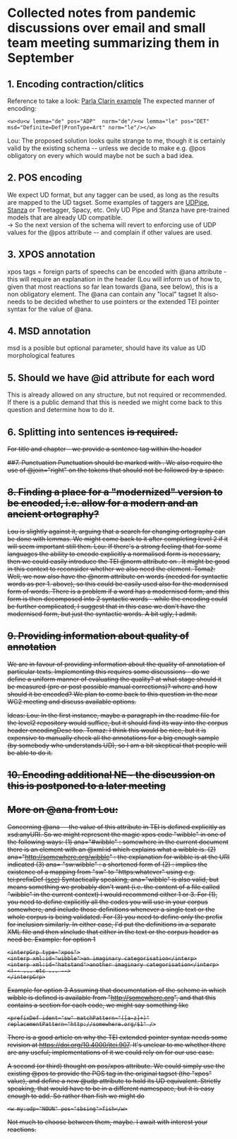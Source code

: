# Collected notes from pandemic discussions over email and small team meeting summarizing them in September

## 1. Encoding contraction/clitics
Reference to take a look:
[Parla Clarin example](https://clarin-eric.github.io/parla-clarin/#sec-ananorm)
The expected manner of encoding:
```
<w>du<w lemma="de" pos="ADP"  norm="de"/><w lemma="le" pos="DET" msd="Definite=Def|PronType=Art" norm="le"/></w>
```
Lou: The proposed solution looks quite strange to me, though it is certainly valid by the existing schema -- unless we decide to make e.g. @pos obligatory on every <w> which would  maybe not be such a bad idea.

## 2. POS encoding
We expect UD format, but any tagger can be used, as long as the results are mapped to the UD tagset.
Some examples of taggers are [UDPipe](https://lindat.mff.cuni.cz/services/udpipe/), [Stanza](https://stanfordnlp.github.io/stanza/) or Treetagger, Spacy, etc. Only UD Pipe and Stanza have pre-trained models that are already UD compatible.  
-> So the next version of the schema will revert to enforcing use of UDP values for the @pos attribute -- and complain if other values are used.

## 3. XPOS annotation
xpos tags = foreign parts of speechs can be encoded with @ana attribute - this will require an explanation in the header (Lou will inform us of how to, given that most reactions so far lean towards @ana, see below), this is a non obligatory element. The @ana can contain any "local" tagset
It also- needs to be decided whether to use pointers or the extended TEI pointer syntax for the value of @ana.

## 4. MSD annotation
msd is a posible but optional parameter, should have its value as UD morphological features

## 5. Should we have @id attribute for each word
This is already allowed on any structure, but not required or recommended. If there is a public demand that this is needed we might come back to this question and determine how to do it.

## 6. Splitting into sentences <s> is required.
For title and chapter - we provide a sentence tag within the header

##7. Punctuation
Punctuation should be marked with <pc>. We also require the use of @join="right" on the tokens that should not be followed by a space.

## 8. Finding a place for a "modernized" version to be encoded, i.e. allow for a modern and an ancient ortography?
Lou is slightly against it, arguing that a search for changing ortography can be done with lemmas. We might come back to it after completing level 2 if it will seem important still then.
Lou: If there's a strong feeling that for some languages the ability to encode explicitly a normalised form is necessary, then we could easily introduce the TEI @norm attribute on <w>. It might be good in this context to reconsider whether we also need the <corr> element.
Tomaž: Well, we now also have the @norm attribute on words (needed for syntactic words as per 1. above), so this could be easily used also for the modernised form of words. There is a problem if a word has a modernised form, and this form is then decomposed into 2 syntactic words - while the encoding could be further complicated, I suggest that in this case we don't have the modernised form, but just the syntactic words. A bit ugly, I admit.

## 9. Providing information about quality of annotation
We are in favour of providing information about the quality of annotation of particular texts. Implementing this requires some discussions - do we define a uniform manner of evaluating the quality? at what stage should it be measured (pre or post possible manual corrections)? where and how should it be encoded? We plan to come back to this question in the near WG2 meeting and discuss available options.

Ideas:
Lou: In the first instance, maybe a paragraph in the readme file for the level2 repository would suffice, but it should find its way into the corpus header encodingDesc too.
Tomaz: I think this would be nice, but it is expensive to manually check all the annotations for a big enough sample (by somebody who understands UD), so I am a bit skeptical that people will be able to do it.

## 10. Encoding additional NE - the discussion on this is postponed to a later meeting

## More on @ana from Lou:
Concerning @ana -- the value of this attribute in TEI is defined explicitly as  xsd:anyURI. So we might represent the magic xpos code "wibble" in one of the following ways:
(1) ana="#wibble" : somewhere in the current document there is an element with an @xml:id which explains what a wibble is.
(2) ana="http://somewhere.org/wibble" : the explanation for wibble is at the URI indicated
(3) ana= "sw:wibble" : a shortened form of (2) : implies the existence of a mapping from "sw" to "https:whatever" using e.g. tei:prefixDef ([see](https://tei-c.org/release/doc/tei-p5-doc/en/html/ref-prefixDef.html))
Syntactically speaking, ana="wibble" is also valid, but means something we probably don't want (i.e. the content of a file called "wibble" in the current context) I would recommend either 1 or 3. For (1), you need to define explicitly all the codes you will use in your corpus somewhere, and include those definitions whenever a single text or the whole corpus
is being validated. For (3) you need to define only the prefix for inclusion similarly.  In either case, I'd put the definitions in a separate XML file and then xInclude that either in the text or the
corpus header as need be.
Example: for option 1
```
<interpGrp type="xpos">
<interp xml:id="wibble">an imaginary categorisation</interp>
<interp xml:id="hatstand">another imaginary categorisation</interp>
<!-- ... etc ... -->
</interpGrp>
```
Example for option 3
Assuming that documentation of the scheme in which wibble is defined is available from "http://somewhere.org",  and that this contains a section for each code, we might say
 something like 
 ```
 <prefixDef ident="sw" matchPattern="([a-z]+)"
replacementPattern="http://somewhere.org/$1" />
```

There is a good article on why the TEI extended pointer syntax needs some revision  at https://doi.org/10.4000/jtei.907. It's unclear to me whether there are any useful; implementations of it we could rely on
for our use case.

A second (or third) thought on pos/xpos attribute. We could simply use the existing @pos to provide the POS tag in the original tagset (the "xpos" value), and define a new @udp attribute to hold its UD
equivalent. Strictly speaking, that would have to be in a different namespace, but it is easy enough to add. So rather than <w pos="NOUN" ana="my:sbsing">fish</w>
we might do 
```
<w my:udp="NOUN" pos="sbsing">fish</w>
```
Not much to choose between them, maybe. I await with interest your reactions.


